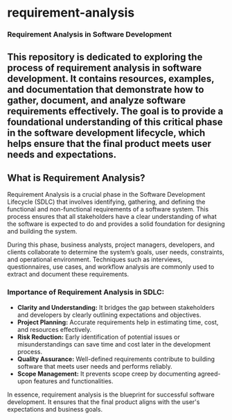 # requirement-analysis
### Requirement Analysis in Software Development

This repository is dedicated to exploring the process of requirement analysis in software development. It contains resources, examples, and documentation that demonstrate how to gather, document, and analyze software requirements effectively. The goal is to provide a foundational understanding of this critical phase in the software development lifecycle, which helps ensure that the final product meets user needs and expectations.
------------
## What is Requirement Analysis?

Requirement Analysis is a crucial phase in the Software Development Lifecycle (SDLC) that involves identifying, gathering, and defining the functional and non-functional requirements of a software system. This process ensures that all stakeholders have a clear understanding of what the software is expected to do and provides a solid foundation for designing and building the system.

During this phase, business analysts, project managers, developers, and clients collaborate to determine the system’s goals, user needs, constraints, and operational environment. Techniques such as interviews, questionnaires, use cases, and workflow analysis are commonly used to extract and document these requirements.

### Importance of Requirement Analysis in SDLC:

- **Clarity and Understanding:** It bridges the gap between stakeholders and developers by clearly outlining expectations and objectives.
- **Project Planning:** Accurate requirements help in estimating time, cost, and resources effectively.
- **Risk Reduction:** Early identification of potential issues or misunderstandings can save time and cost later in the development process.
- **Quality Assurance:** Well-defined requirements contribute to building software that meets user needs and performs reliably.
- **Scope Management:** It prevents scope creep by documenting agreed-upon features and functionalities.

In essence, requirement analysis is the blueprint for successful software development. It ensures that the final product aligns with the user's expectations and business goals.
